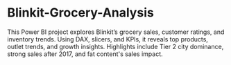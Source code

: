 # Blinkit-Grocery-Analysis
This Power BI project explores Blinkit’s grocery sales, customer ratings, and inventory trends. Using DAX, slicers, and KPIs, it reveals top products, outlet trends, and growth insights. Highlights include Tier 2 city dominance, strong sales after 2017, and fat content's sales impact. 
